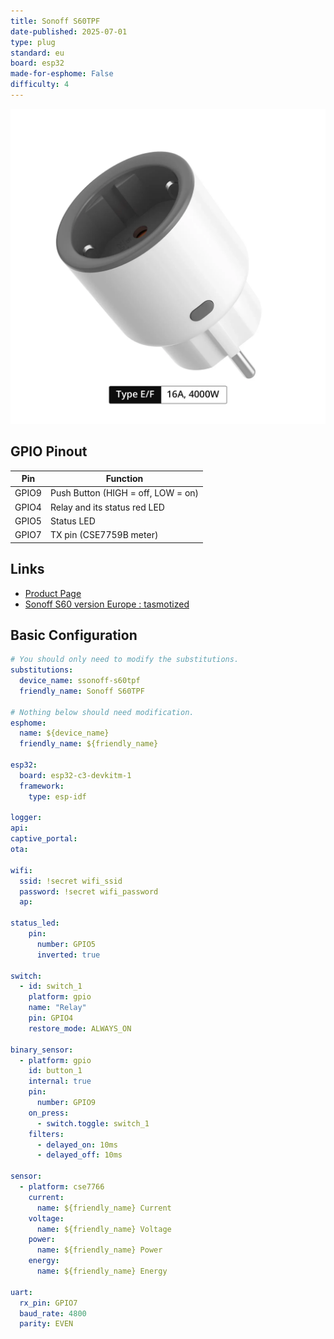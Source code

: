 ```yaml
---
title: Sonoff S60TPF
date-published: 2025-07-01
type: plug
standard: eu
board: esp32
made-for-esphome: False
difficulty: 4
---
```


![Product Image](./sonoff-iplug-wi-fi-smart-plug-s60-type-e-f.png "Device front")

## GPIO Pinout

| Pin    | Function                           |
| ------ | ---------------------------------- |
| GPIO9  | Push Button (HIGH = off, LOW = on) |
| GPIO4  | Relay and its status red LED       |
| GPIO5  | Status LED                         |
| GPIO7  | TX pin (CSE7759B meter)            |

## Links

- [Product Page](https://itead.cc/product/sonoff-iplug-wi-fi-smart-plug-s60/)
- [Sonoff S60 version Europe : tasmotized](https://github.com/arendst/Tasmota/discussions/21255)

## Basic Configuration

```yaml
# You should only need to modify the substitutions.
substitutions:
  device_name: ssonoff-s60tpf
  friendly_name: Sonoff S60TPF

# Nothing below should need modification.
esphome:
  name: ${device_name}
  friendly_name: ${friendly_name}

esp32:
  board: esp32-c3-devkitm-1
  framework:
    type: esp-idf

logger:
api:
captive_portal:
ota:

wifi:
  ssid: !secret wifi_ssid
  password: !secret wifi_password
  ap:

status_led:
    pin:
      number: GPIO5
      inverted: true

switch:
  - id: switch_1
    platform: gpio
    name: "Relay"
    pin: GPIO4
    restore_mode: ALWAYS_ON

binary_sensor:
  - platform: gpio
    id: button_1
    internal: true
    pin:
      number: GPIO9
    on_press:
      - switch.toggle: switch_1
    filters:
      - delayed_on: 10ms
      - delayed_off: 10ms

sensor:
  - platform: cse7766
    current:
      name: ${friendly_name} Current
    voltage:
      name: ${friendly_name} Voltage
    power:
      name: ${friendly_name} Power
    energy:
      name: ${friendly_name} Energy

uart:
  rx_pin: GPIO7
  baud_rate: 4800
  parity: EVEN

```
